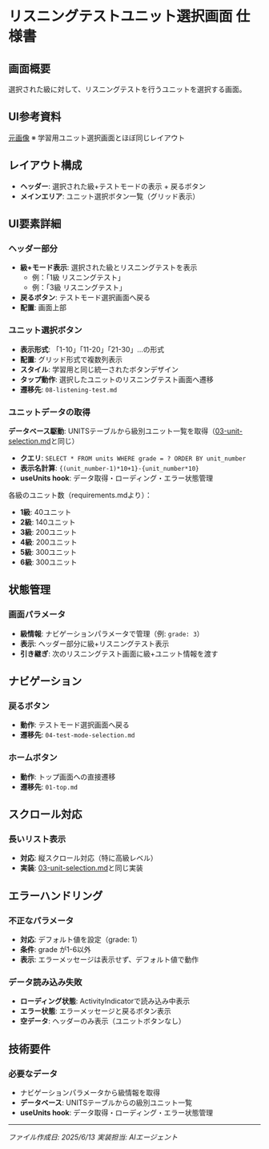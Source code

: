 # リスニングテストユニット選択画面 仕様書

## 画面概要
選択された級に対して、リスニングテストを行うユニットを選択する画面。

## UI参考資料
[元画像](../../docs/original-materials/ユニット選択.png)
※ 学習用ユニット選択画面とほぼ同じレイアウト

## レイアウト構成
- **ヘッダー**: 選択された級+テストモードの表示 + 戻るボタン
- **メインエリア**: ユニット選択ボタン一覧（グリッド表示）

## UI要素詳細

### ヘッダー部分
- **級+モード表示**: 選択された級とリスニングテストを表示
  - 例：「1級 リスニングテスト」
  - 例：「3級 リスニングテスト」
- **戻るボタン**: テストモード選択画面へ戻る
- **配置**: 画面上部

### ユニット選択ボタン
- **表示形式**: 「1-10」「11-20」「21-30」...の形式
- **配置**: グリッド形式で複数列表示
- **スタイル**: 学習用と同じ統一されたボタンデザイン
- **タップ動作**: 選択したユニットのリスニングテスト画面へ遷移
- **遷移先**: `08-listening-test.md`

### ユニットデータの取得
**データベース駆動**: UNITSテーブルから級別ユニット一覧を取得（[03-unit-selection.md](./03-unit-selection.md)と同じ）
- **クエリ**: `SELECT * FROM units WHERE grade = ? ORDER BY unit_number`
- **表示名計算**: `{(unit_number-1)*10+1}-{unit_number*10}`
- **useUnits hook**: データ取得・ローディング・エラー状態管理

各級のユニット数（requirements.mdより）：
- **1級**: 40ユニット
- **2級**: 140ユニット
- **3級**: 200ユニット
- **4級**: 200ユニット
- **5級**: 300ユニット
- **6級**: 300ユニット

## 状態管理

### 画面パラメータ
- **級情報**: ナビゲーションパラメータで管理（例: `grade: 3`）
- **表示**: ヘッダー部分に級+リスニングテスト表示
- **引き継ぎ**: 次のリスニングテスト画面に級+ユニット情報を渡す


## ナビゲーション

### 戻るボタン
- **動作**: テストモード選択画面へ戻る
- **遷移先**: `04-test-mode-selection.md`

### ホームボタン
- **動作**: トップ画面への直接遷移
- **遷移先**: `01-top.md`

## スクロール対応

### 長いリスト表示
- **対応**: 縦スクロール対応（特に高級レベル）
- **実装**: [03-unit-selection.md](./03-unit-selection.md)と同じ実装

## エラーハンドリング

### 不正なパラメータ
- **対応**: デフォルト値を設定（grade: 1）
- **条件**: grade が1-6以外
- **表示**: エラーメッセージは表示せず、デフォルト値で動作

### データ読み込み失敗
- **ローディング状態**: ActivityIndicatorで読み込み中表示
- **エラー状態**: エラーメッセージと戻るボタン表示
- **空データ**: ヘッダーのみ表示（ユニットボタンなし）

## 技術要件

### 必要なデータ
- ナビゲーションパラメータから級情報を取得
- **データベース**: UNITSテーブルからの級別ユニット一覧
- **useUnits hook**: データ取得・ローディング・エラー状態管理

---
*ファイル作成日: 2025/6/13*
*実装担当: AIエージェント*